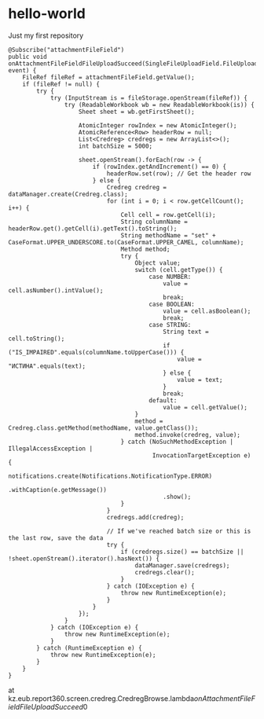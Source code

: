 # hello-world
Just my first repository

    @Subscribe("attachmentFileField")
    public void onAttachmentFileFieldFileUploadSucceed(SingleFileUploadField.FileUploadSucceedEvent event) {
        FileRef fileRef = attachmentFileField.getValue();
        if (fileRef != null) {
            try {
                try (InputStream is = fileStorage.openStream(fileRef)) {
                    try (ReadableWorkbook wb = new ReadableWorkbook(is)) {
                        Sheet sheet = wb.getFirstSheet();

                        AtomicInteger rowIndex = new AtomicInteger();
                        AtomicReference<Row> headerRow = null;
                        List<Credreg> credregs = new ArrayList<>();
                        int batchSize = 5000;

                        sheet.openStream().forEach(row -> {
                            if (rowIndex.getAndIncrement() == 0) {
                                headerRow.set(row); // Get the header row
                            } else {
                                Credreg credreg = dataManager.create(Credreg.class);
                                for (int i = 0; i < row.getCellCount(); i++) {
                                    Cell cell = row.getCell(i);
                                    String columnName = headerRow.get().getCell(i).getText().toString();
                                    String methodName = "set" + CaseFormat.UPPER_UNDERSCORE.to(CaseFormat.UPPER_CAMEL, columnName);
                                    Method method;
                                    try {
                                        Object value;
                                        switch (cell.getType()) {
                                            case NUMBER:
                                                value = cell.asNumber().intValue();
                                                break;
                                            case BOOLEAN:
                                                value = cell.asBoolean();
                                                break;
                                            case STRING:
                                                String text = cell.toString();
                                                if ("IS_IMPAIRED".equals(columnName.toUpperCase())) {
                                                    value = "ИСТИНА".equals(text);
                                                } else {
                                                    value = text;
                                                }
                                                break;
                                            default:
                                                value = cell.getValue();
                                        }
                                        method = Credreg.class.getMethod(methodName, value.getClass());
                                        method.invoke(credreg, value);
                                    } catch (NoSuchMethodException | IllegalAccessException |
                                             InvocationTargetException e) {
                                        notifications.create(Notifications.NotificationType.ERROR)
                                                .withCaption(e.getMessage())
                                                .show();
                                    }
                                }
                                credregs.add(credreg);

                                // If we've reached batch size or this is the last row, save the data
                                try {
                                    if (credregs.size() == batchSize || !sheet.openStream().iterator().hasNext()) {
                                        dataManager.save(credregs);
                                        credregs.clear();
                                    }
                                } catch (IOException e) {
                                    throw new RuntimeException(e);
                                }
                            }
                        });
                    }
                } catch (IOException e) {
                    throw new RuntimeException(e);
                }
            } catch (RuntimeException e) {
                throw new RuntimeException(e);
            }
        }
    }

at kz.eub.report360.screen.credreg.CredregBrowse.lambda$onAttachmentFileFieldFileUploadSucceed$0
